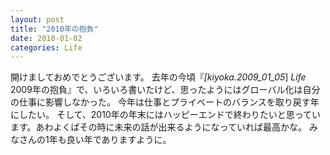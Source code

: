 ```yaml
---
layout: post
title: "2010年の抱負"
date: 2010-01-02
categories: Life
---
```

開けましておめでとうございます。
去年の今頃『*[kiyoka.2009_01_05*] *Life* 2009年の抱負』で、いろいろ書いたけど、思ったようにはグローバル化は自分の仕事に影響しなかった。
今年は仕事とプライベートのバランスを取り戻す年にしたい。
そして、2010年の年末にはハッピーエンドで終わりたいと思っています。あわよくばその時に未来の話が出来るようになっていれば最高かな。
みなさんの1年も良い年でありますように。

